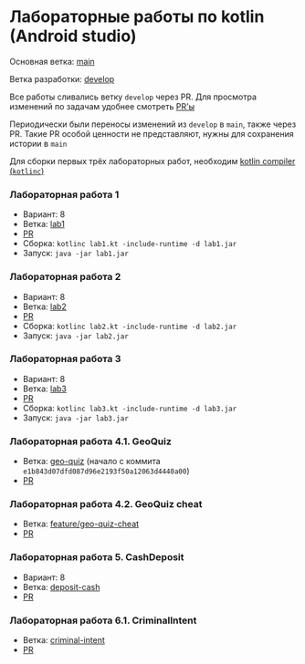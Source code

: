 # Лабораторные работы по kotlin (Android studio)

Основная ветка: [main](https://github.com/K33pQu13t/kotlic-first-steps/tree/main)

Ветка разработки: [develop](https://github.com/K33pQu13t/kotlic-first-steps/tree/develop)

Все работы сливались ветку `develop` через PR. Для просмотра изменений по задачам удобнее смотреть [PR'ы](https://github.com/K33pQu13t/kotlin-first-steps/pulls?q=is%3Apr+is%3Aclosed)

Периодически были переносы изменений из `develop` в `main`, также через PR. Такие PR особой ценности не представляют, нужны для сохранения истории в `main`

Для сборки первых трёх лабораторных работ, необходим [kotlin compiler (`kotlinc`)](https://github.com/JetBrains/kotlin/releases/tag/v2.1.21)

### Лабораторная работа 1

- Вариант: 8
- Ветка: [lab1](https://github.com/K33pQu13t/kotlic-first-steps/tree/lab1)
- [PR](https://github.com/K33pQu13t/kotlin-first-steps/pull/1)
- Сборка: `kotlinc lab1.kt -include-runtime -d lab1.jar`
- Запуск: `java -jar lab1.jar`

### Лабораторная работа 2

- Вариант: 8
- Ветка: [lab2](https://github.com/K33pQu13t/kotlic-first-steps/tree/lab2)
- [PR](https://github.com/K33pQu13t/kotlin-first-steps/pull/2)
- Сборка: `kotlinc lab2.kt -include-runtime -d lab2.jar`
- Запуск: `java -jar lab2.jar`

### Лабораторная работа 3

- Вариант: 8
- Ветка: [lab3](https://github.com/K33pQu13t/kotlic-first-steps/tree/lab3)
- [PR](https://github.com/K33pQu13t/kotlin-first-steps/pull/3)
- Сборка: `kotlinc lab3.kt -include-runtime -d lab3.jar`
- Запуск: `java -jar lab3.jar`

### Лабораторная работа 4.1. GeoQuiz

- Ветка: [geo-quiz](https://github.com/K33pQu13t/kotlic-first-steps/tree/geo-quiz) (начало с коммита `e1b843d07dfd087d96e2193f50a12063d4440a00`)
- [PR](https://github.com/K33pQu13t/kotlin-first-steps/pull/5)

### Лабораторная работа 4.2. GeoQuiz cheat

- Ветка: [feature/geo-quiz-cheat](https://github.com/K33pQu13t/kotlin-first-steps/tree/feature/geo-quiz-cheat)
- [PR](https://github.com/K33pQu13t/kotlin-first-steps/pull/7)

### Лабораторная работа 5. CashDeposit

- Вариант: 8
- Ветка: [deposit-cash](https://github.com/K33pQu13t/kotlin-first-steps/tree/deposit-cash)
- [PR](https://github.com/K33pQu13t/kotlin-first-steps/pull/10)

### Лабораторная работа 6.1. CriminalIntent

- Ветка: [criminal-intent](https://github.com/K33pQu13t/kotlin-first-steps/tree/criminal-intent)
- [PR](https://github.com/K33pQu13t/kotlin-first-steps/pull/12)
